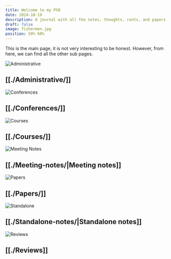 ```yaml
---
title: Welcome to my PhD
date: 2024-10-19
description: A journal with all the notes, thoughts, rants, and papers written through my PhD journey.
draft: false
image: fishermen.jpg
position: 50% 60%
---
```


This is the main page, it is not very interesting to be honest. However, from here, we can find all the other sub pages.

<section>
  <div class="card">
    <div class="card_img">  
      <img src="/static/background/red_bridge.jpg" alt="Administrative">
      <div class="card_overlay">
        <h2>[[./Administrative/]]</h2>
      </div>
    </div>
  </div>
  <div class="card">
    <div class="card_img">  
      <img src="/static/background/bridge.jpeg" alt="Conferences">
      <div class="card_overlay">
        <h2>[[./Conferences/]]</h2>
      </div>
    </div>
  </div>
  <div class="card">
    <div class="card_img">  
      <img src="/static/background/village.jpeg" alt="Courses">
      <div class="card_overlay">
        <h2>[[./Courses/]]</h2>
      </div>
    </div>
  </div>
  <div class="card">
    <div class="card_img">  
      <img src="/static/background/red_mountain.jpg" alt="Meeting Notes">
      <div class="card_overlay">
        <h2>[[./Meeting-notes/|Meeting notes]]</h2>
      </div>
    </div>
  </div>
    <div class="card">
    <div class="card_img">  
      <img src="/static/background/blue_mountain.jpg" alt="Papers">
      <div class="card_overlay">
        <h2>[[./Papers/]]</h2>
      </div>
    </div>
  </div>
    <div class="card">
    <div class="card_img">  
      <img src="/static/background/wave.jpg" alt="Standalone">
      <div class="card_overlay">
        <h2>[[./Standalone-notes/|Standalone notes]]</h2>
      </div>
    </div>
  </div>
  <div class="card">
    <div class="card_img">  
      <img src="/static/background/snow.jpeg" alt="Reviews">
      <div class="card_overlay">
        <h2>[[./Reviews]]</h2>
      </div>
    </div>
  </div>
</section>
